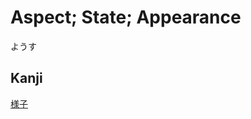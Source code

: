 # Aspect; State; Appearance
ようす

## Kanji
[様](../Kanji/kanji-dict/様.md)[子](../Kanji/kanji-dict/子.md)
